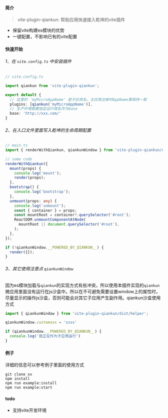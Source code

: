 #### 简介

> vite-plugin-qiankun: 帮助应用快速接入乾坤的vite插件

- 保留vite构建es模块的优势
- 一键配置，不影响已有的vite配置

#### 快速开始

###### 1、在 `vite.config.ts` 中安装插件
```typescript
// vite.config.ts

import qiankun from 'vite-plugin-qiankun';

export default {
  // 这里的 'myMicroAppName' 是子应用名，主应用注册时AppName需保持一致
  plugins: [qiankun('myMicroAppName')],
  // 生产环境需要指定运行域名作为base
  base: 'http://xxx.com/'
}
```
###### 2、在入口文件里面写入乾坤的生命周期配置

```typescript
// main.ts
import { renderWithQiankun, qiankunWindow } from 'vite-plugin-qiankun/dist/helper';

// some code
renderWithQiankun({
  mount(props) {
    console.log('mount');
    render(props);
  },
  bootstrap() {
    console.log('bootstrap');
  },
  unmount(props: any) {
    console.log('unmount');
    const { container } = props;
    const mountRoot = container?.querySelector('#root');
    ReactDOM.unmountComponentAtNode(
      mountRoot || document.querySelector('#root'),
    );
  },
});

if (!qiankunWindow.__POWERED_BY_QIANKUN__) {
  render({});
}
```

###### 3、其它使用注意点 `qiankunWindow`

因为es模块加载与`qiankun`的实现方式有些冲突，所以使用本插件实现的`qiankun`微应用里面没有运行在js沙盒中。所以在不可避免需要设置window上的属性时，尽量显示的操作js沙盒，否则可能会对其它子应用产生副作用。qiankun沙盒使用方式
```typescript
import { qiankunWindow } from 'vite-plugin-qiankun/dist/helper';

qiankunWindow.customxxx = 'ssss'

if (qiankunWindow.__POWERED_BY_QIANKUN__) {
  console.log('我正在作为子应用运行')
}

```

#### 例子

详细的信息可以参考例子里面的使用方式
 ```
git clone xx
npm install
npm run example:install
npm run example:start
```

#### todo 

- 支持vite开发环境

